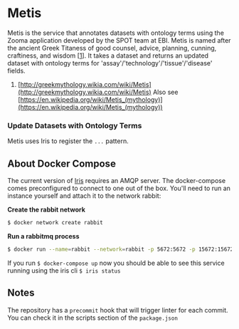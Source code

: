 # Metis
Metis is the service that annotates datasets with ontology terms using the Zooma application developed by the SPOT team at EBI. Metis is named after the ancient Greek Titaness of good counsel, advice, planning, cunning, craftiness, and wisdom [[1](http://greekmythology.wikia.com/wiki/Metis)].
It takes a dataset and returns an updated dataset with ontology terms for 'assay'/'technology'/'tissue'/'disease' fields.

1. [http://greekmythology.wikia.com/wiki/Metis](http://greekmythology.wikia.com/wiki/Metis)
Also see [https://en.wikipedia.org/wiki/Metis_(mythology)](https://en.wikipedia.org/wiki/Metis_(mythology))

### Update Datasets with Ontology Terms

Metis uses Iris to register the `...` pattern.


## About Docker Compose

The current version of [Iris](https://github.com/repositive/iris-js) requires an AMQP server. The docker-compose comes preconfigured to connect to one out of the box. You'll need to run an instance yourself and attach it to the network rabbit:

**Create the rabbit network**
```bash
$ docker network create rabbit
```

**Run a rabbitmq process**
```bash
$ docker run --name=rabbit --network=rabbit -p 5672:5672 -p 15672:15672 -d rabbitmq:3-management
```

If you run  `$ docker-compose up` now you should be able to see this service running using the iris cli `$ iris status`

## Notes

The repository has a `precommit` hook that will trigger linter for each commit. You can check it in the scripts section of the `package.json`
